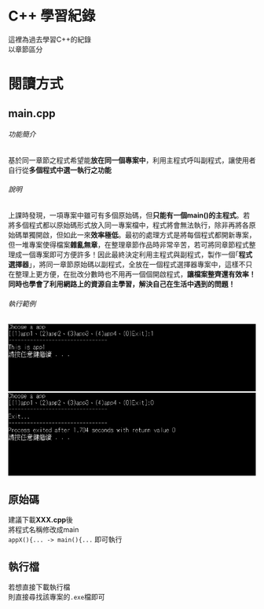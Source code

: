 # C++ 學習紀錄
這裡為過去學習C++的紀錄<br>
以章節區分<br>
# 閱讀方式
## main.cpp
###### 功能簡介
基於同一章節之程式希望能**放在同一個專案中**，利用主程式呼叫副程式，讓使用者自行從**多個程式中選一執行之功能**<br>
###### 說明
上課時發現，一項專案中雖可有多個原始碼，但**只能有一個main()的主程式**。若將多個程式都以原始碼形式放入同一專案檔中，程式將會無法執行，除非再將各原始碼單獨開啟，但如此一來**效率極低**。最初的處理方式是將每個程式都開新專案，但一堆專案使得檔案**雜亂無章**，在整理章節作品時非常辛苦，若可將同章節程式整理成一個專案即可方便許多！因此最終決定利用主程式與副程式，製作一個｢**程式選擇器**｣，將同一章節原始碼以副程式，全放在一個程式選擇器專案中，這樣不只在整理上更方便，在批改分數時也不用再一個個開啟程式，**讓檔案整齊還有效率！**同時也學會了**利用網路上的資源自主學習，解決自己在生活中遇到的問題！**
###### 執行範例
![GITHUB]( README.md-dir/main-app1.png "main.cpp-example")
![GITHUB]( README.md-dir/main-exit.png "main.cpp-exit-example")
<br>
## 原始碼
建議下載**XXX.cpp**後<br>
將程式名稱修改成main<br>
`appX(){... -> main(){...`
即可執行
<br>
## 執行檔
若想直接下載執行檔<br>
則直接尋找該專案的`.exe`檔即可
